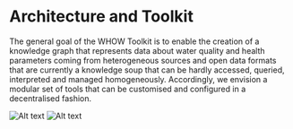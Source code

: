 # Architecture and Toolkit

The general goal of the WHOW Toolkit is to enable the creation of a knowledge graph that represents data about water quality and health parameters coming from heterogeneous sources and open data formats that are currently a knowledge soup that can be hardly accessed, queried, interpreted and managed homogeneously. Accordingly, we envision a modular set of tools that can be customised and configured in a decentralised fashion.

![Alt text](/whow-project/architecture/whow-toolkit/img/modules.png?raw=true "Modules")
![Alt text](/whow-project/architecture/whow-toolkit/img/module-composition.png?raw=true "Module composition")
